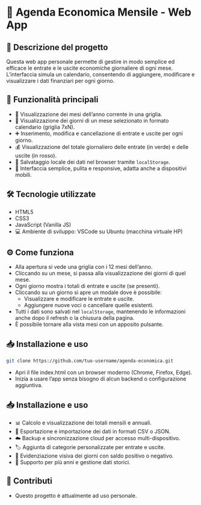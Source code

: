 # 📅 Agenda Economica Mensile - Web App

## 📝 Descrizione del progetto

Questa web app personale permette di gestire in modo semplice ed efficace le entrate e le uscite economiche giornaliere di ogni mese.  
L’interfaccia simula un calendario, consentendo di aggiungere, modificare e visualizzare i dati finanziari per ogni giorno.

## 🚀 Funzionalità principali

- 📅 Visualizzazione dei mesi dell’anno corrente in una griglia.  
- 📆 Visualizzazione dei giorni di un mese selezionato in formato calendario (griglia 7xN).  
- ➕ Inserimento, modifica e cancellazione di entrate e uscite per ogni giorno.  
- 💰 Visualizzazione del totale giornaliero delle entrate (in verde) e delle uscite (in rosso).  
- 💾 Salvataggio locale dei dati nel browser tramite `localStorage`.  
- 📱 Interfaccia semplice, pulita e responsive, adatta anche a dispositivi mobili.

## 🛠️ Tecnologie utilizzate

- HTML5  
- CSS3  
- JavaScript (Vanilla JS)  
- 💻 Ambiente di sviluppo: VSCode su Ubuntu (macchina virtuale HP)

## ⚙️ Come funziona

- Alla apertura si vede una griglia con i 12 mesi dell’anno.  
- Cliccando su un mese, si passa alla visualizzazione dei giorni di quel mese.  
- Ogni giorno mostra i totali di entrate e uscite (se presenti).  
- Cliccando su un giorno si apre un modale dove è possibile:  
  - Visualizzare e modificare le entrate e uscite.  
  - Aggiungere nuove voci o cancellare quelle esistenti.  
- Tutti i dati sono salvati nel `localStorage`, mantenendo le informazioni anche dopo il refresh o la chiusura della pagina.  
- È possibile tornare alla vista mesi con un apposito pulsante.

## 📥 Installazione e uso

```bash
git clone https://github.com/tuo-username/agenda-economica.git
```
- Apri il file index.html con un browser moderno (Chrome, Firefox, Edge).
- Inizia a usare l’app senza bisogno di alcun backend o configurazione aggiuntiva.

## 📥 Installazione e uso

- 📊 Calcolo e visualizzazione dei totali mensili e annuali.
- 📁 Esportazione e importazione dei dati in formati CSV o JSON.
- ☁️ Backup e sincronizzazione cloud per accesso multi-dispositivo.
- 🏷️ Aggiunta di categorie personalizzate per entrate e uscite.
- 🎨 Evidenziazione visiva dei giorni con saldo positivo o negativo.
- 📅 Supporto per più anni e gestione dati storici.

## 🤝 Contributi

- Questo progetto è attualmente ad uso personale.